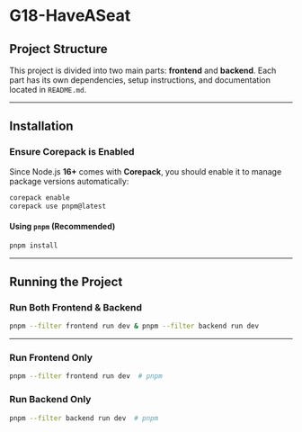 # G18-HaveASeat

## Project Structure

This project is divided into two main parts: **frontend** and **backend**. Each part has its own dependencies, setup instructions, and documentation located in `README.md`.

---

## Installation

### **Ensure Corepack is Enabled**
Since Node.js **16+** comes with **Corepack**, you should enable it to manage package versions automatically:
```sh
corepack enable
corepack use pnpm@latest
```

#### **Using `pnpm` (Recommended)**
```sh
pnpm install
```

---

## Running the Project

### **Run Both Frontend & Backend**
```sh
pnpm --filter frontend run dev & pnpm --filter backend run dev
```

---

### **Run Frontend Only**
```sh
pnpm --filter frontend run dev  # pnpm
```

### **Run Backend Only**
```sh
pnpm --filter backend run dev  # pnpm
```
